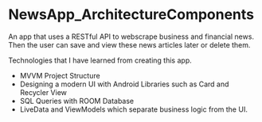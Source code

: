 # NewsApp_ArchitectureComponents

An app that uses a RESTful API to webscrape business and financial news. 
Then the user can save and view these news articles later or delete them. 

Technologies that I have learned from creating this app.

* MVVM Project Structure
* Designing a modern UI with Android Libraries such as Card and Recycler View
* SQL Queries with ROOM Database
* LiveData and ViewModels which separate business logic from the UI.
